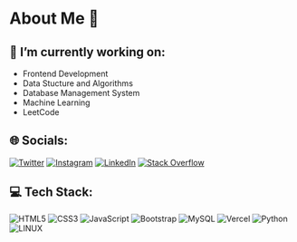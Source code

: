 # About Me 👾

## 🔭 I’m currently working on:

- Frontend Development
- Data Stucture and Algorithms
- Database Management System
- Machine Learning
- LeetCode

## 🌐 Socials:
[![Twitter](https://img.shields.io/badge/Twitter-%231DA1F2.svg?logo=Twitter&logoColor=white)]((https://x.com/yt_vine)) [![Instagram](https://img.shields.io/badge/Instagram-%23E4405F.svg?logo=Instagram&logoColor=white)](https://www.instagram.com/vineet_vikram) [![LinkedIn](https://img.shields.io/badge/LinkedIn-%230077B5.svg?logo=linkedin&logoColor=white)](https://www.linkedin.com/in/vineetvsingh) [![Stack Overflow](https://img.shields.io/badge/-Stackoverflow-FE7A16?logo=stack-overflow&logoColor=white)](https://stackoverflow.com/users/31275011)

## 💻 Tech Stack:
![HTML5](https://img.shields.io/badge/html5-%23E34F26.svg?style=for-the-badge&logo=html5&logoColor=white) ![CSS3](https://img.shields.io/badge/css3-%231572B6.svg?style=for-the-badge&logo=css3&logoColor=white) ![JavaScript](https://img.shields.io/badge/javascript-%23323330.svg?style=for-the-badge&logo=javascript&logoColor=%23F7DF1E) ![Bootstrap](https://img.shields.io/badge/bootstrap-%23563D7C.svg?style=for-the-badge&logo=bootstrap&logoColor=white) ![MySQL](https://img.shields.io/badge/mysql-%2300f.svg?style=for-the-badge&logo=mysql&logoColor=white) ![Vercel](https://img.shields.io/badge/vercel-%23000000.svg?style=for-the-badge&logo=vercel&logoColor=white) ![Python](https://img.shields.io/badge/python-3670A0?style=for-the-badge&logo=python&logoColor=ffdd54) ![LINUX](https://img.shields.io/badge/Linux-FCC624?style=for-the-badge&logo=linux&logoColor=black)
